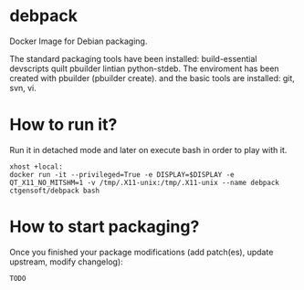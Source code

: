 # debpack
Docker Image for Debian packaging.

The standard packaging tools have been installed: build-essential devscripts quilt pbuilder lintian python-stdeb.
The enviroment has been created with pbuilder (pbuilder create).
and the basic tools are installed: git, svn, vi.

# How to run it?
Run it in detached mode and later on execute bash in order to play with it.

~~~~
xhost +local:
docker run -it --privileged=True -e DISPLAY=$DISPLAY -e QT_X11_NO_MITSHM=1 -v /tmp/.X11-unix:/tmp/.X11-unix --name debpack ctgensoft/debpack bash
~~~~

# How to start packaging?

Once you finished your package modifications (add patch(es), update upstream, modify changelog):
~~~~
TODO
~~~~
